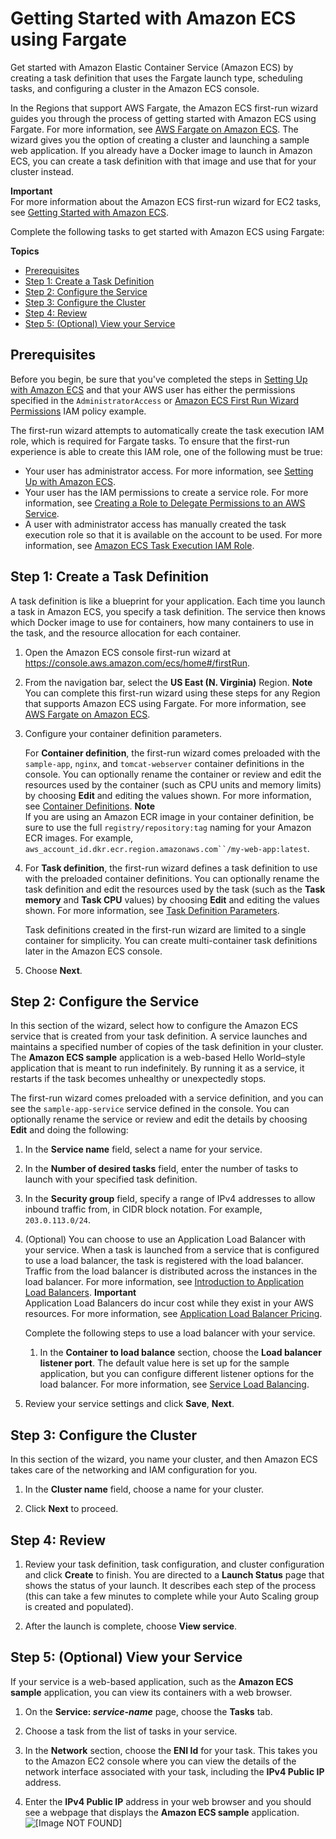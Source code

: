 # Getting Started with Amazon ECS using Fargate<a name="ECS_GetStarted_Fargate"></a>

Get started with Amazon Elastic Container Service \(Amazon ECS\) by creating a task definition that uses the Fargate launch type, scheduling tasks, and configuring a cluster in the Amazon ECS console\. 

In the Regions that support AWS Fargate, the Amazon ECS first\-run wizard guides you through the process of getting started with Amazon ECS using Fargate\. For more information, see [AWS Fargate on Amazon ECS](AWS_Fargate.md)\. The wizard gives you the option of creating a cluster and launching a sample web application\. If you already have a Docker image to launch in Amazon ECS, you can create a task definition with that image and use that for your cluster instead\.

**Important**  
For more information about the Amazon ECS first\-run wizard for EC2 tasks, see [Getting Started with Amazon ECS](https://docs.aws.amazon.com/AmazonECS/latest/developerguide/ECS_GetStarted_EC2.html)\.

Complete the following tasks to get started with Amazon ECS using Fargate:

**Topics**
+ [Prerequisites](#first-run-prereqs)
+ [Step 1: Create a Task Definition](#first-run-task-def)
+ [Step 2: Configure the Service](#first-run-service)
+ [Step 3: Configure the Cluster](#first-run-cluster)
+ [Step 4: Review](#first-run-review)
+ [Step 5: \(Optional\) View your Service](#first-run-view)

## Prerequisites<a name="first-run-prereqs"></a>

Before you begin, be sure that you've completed the steps in [Setting Up with Amazon ECS](get-set-up-for-amazon-ecs.md) and that your AWS user has either the permissions specified in the `AdministratorAccess` or [Amazon ECS First Run Wizard Permissions](security_iam_id-based-policy-examples.md#first-run-permissions) IAM policy example\.

The first\-run wizard attempts to automatically create the task execution IAM role, which is required for Fargate tasks\. To ensure that the first\-run experience is able to create this IAM role, one of the following must be true:
+ Your user has administrator access\. For more information, see [Setting Up with Amazon ECS](get-set-up-for-amazon-ecs.md)\.
+ Your user has the IAM permissions to create a service role\. For more information, see [Creating a Role to Delegate Permissions to an AWS Service](https://docs.aws.amazon.com/IAM/latest/UserGuide/id_roles_create_for-service.html)\.
+ A user with administrator access has manually created the task execution role so that it is available on the account to be used\. For more information, see [Amazon ECS Task Execution IAM Role](task_execution_IAM_role.md)\. 

## Step 1: Create a Task Definition<a name="first-run-task-def"></a>

A task definition is like a blueprint for your application\. Each time you launch a task in Amazon ECS, you specify a task definition\. The service then knows which Docker image to use for containers, how many containers to use in the task, and the resource allocation for each container\.

1. Open the Amazon ECS console first\-run wizard at [https://console\.aws\.amazon\.com/ecs/home\#/firstRun](https://console.aws.amazon.com/ecs/home#/firstRun)\.

1. From the navigation bar, select the **US East \(N\. Virginia\)** Region\.
**Note**  
You can complete this first\-run wizard using these steps for any Region that supports Amazon ECS using Fargate\. For more information, see [AWS Fargate on Amazon ECS](AWS_Fargate.md)\.

1. Configure your container definition parameters\. 

   For **Container definition**, the first\-run wizard comes preloaded with the `sample-app`, `nginx`, and `tomcat-webserver` container definitions in the console\. You can optionally rename the container or review and edit the resources used by the container \(such as CPU units and memory limits\) by choosing **Edit** and editing the values shown\. For more information, see [Container Definitions](task_definition_parameters.md#container_definitions)\.
**Note**  
If you are using an Amazon ECR image in your container definition, be sure to use the full `registry/repository:tag` naming for your Amazon ECR images\. For example, `aws_account_id.dkr.ecr.region.amazonaws.com``/my-web-app:latest`\.

1. For **Task definition**, the first\-run wizard defines a task definition to use with the preloaded container definitions\. You can optionally rename the task definition and edit the resources used by the task \(such as the **Task memory** and **Task CPU** values\) by choosing **Edit** and editing the values shown\. For more information, see [Task Definition Parameters](task_definition_parameters.md)\.

   Task definitions created in the first\-run wizard are limited to a single container for simplicity\. You can create multi\-container task definitions later in the Amazon ECS console\.

1. Choose **Next**\.

## Step 2: Configure the Service<a name="first-run-service"></a>

In this section of the wizard, select how to configure the Amazon ECS service that is created from your task definition\. A service launches and maintains a specified number of copies of the task definition in your cluster\. The **Amazon ECS sample** application is a web\-based Hello World–style application that is meant to run indefinitely\. By running it as a service, it restarts if the task becomes unhealthy or unexpectedly stops\.

The first\-run wizard comes preloaded with a service definition, and you can see the `sample-app-service` service defined in the console\. You can optionally rename the service or review and edit the details by choosing **Edit** and doing the following:

1. In the **Service name** field, select a name for your service\.

1. In the **Number of desired tasks** field, enter the number of tasks to launch with your specified task definition\.

1. In the **Security group** field, specify a range of IPv4 addresses to allow inbound traffic from, in CIDR block notation\. For example, `203.0.113.0/24`\.

1. \(Optional\) You can choose to use an Application Load Balancer with your service\. When a task is launched from a service that is configured to use a load balancer, the task is registered with the load balancer\. Traffic from the load balancer is distributed across the instances in the load balancer\. For more information, see [Introduction to Application Load Balancers](https://docs.aws.amazon.com/elasticloadbalancing/latest/application/introduction.html)\.
**Important**  
Application Load Balancers do incur cost while they exist in your AWS resources\. For more information, see [Application Load Balancer Pricing](http://aws.amazon.com/elasticloadbalancing/applicationloadbalancer/pricing/)\.

   Complete the following steps to use a load balancer with your service\.

   1. In the **Container to load balance** section, choose the **Load balancer listener port**\. The default value here is set up for the sample application, but you can configure different listener options for the load balancer\. For more information, see [Service Load Balancing](service-load-balancing.md)\.

1. Review your service settings and click **Save**, **Next**\.

## Step 3: Configure the Cluster<a name="first-run-cluster"></a>

In this section of the wizard, you name your cluster, and then Amazon ECS takes care of the networking and IAM configuration for you\.

1. In the **Cluster name** field, choose a name for your cluster\.

1. Click **Next** to proceed\.

## Step 4: Review<a name="first-run-review"></a>

1. Review your task definition, task configuration, and cluster configuration and click **Create** to finish\. You are directed to a **Launch Status** page that shows the status of your launch\. It describes each step of the process \(this can take a few minutes to complete while your Auto Scaling group is created and populated\)\.

1. After the launch is complete, choose **View service**\.

## Step 5: \(Optional\) View your Service<a name="first-run-view"></a>

If your service is a web\-based application, such as the **Amazon ECS sample** application, you can view its containers with a web browser\.

1. On the **Service: *service\-name*** page, choose the **Tasks** tab\.

1. Choose a task from the list of tasks in your service\.

1. In the **Network** section, choose the **ENI Id** for your task\. This takes you to the Amazon EC2 console where you can view the details of the network interface associated with your task, including the **IPv4 Public IP** address\.

1. Enter the **IPv4 Public IP** address in your web browser and you should see a webpage that displays the **Amazon ECS sample** application\.  
![\[Image NOT FOUND\]](http://docs.aws.amazon.com/AmazonECS/latest/developerguide/images/ECS_Sample_Application.png)